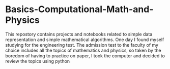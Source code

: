 # Basics-Computational-Math-and-Physics
This repostory contains projects and notebooks related to simple data representation and simple mathematical algorithms.
One day I found myself studying for the engineering test.
The admission test to the faculty of my choice includes all the topics of mathematics and physics,
so taken by the boredom of having to practice on paper,
I took the computer and decided to review the topics using python
